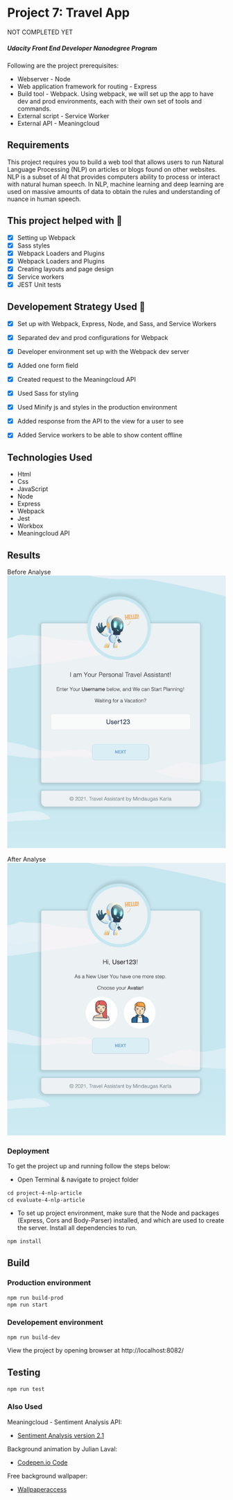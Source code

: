 # Project 7: Travel App

NOT COMPLETED YET

##### Udacity Front End Developer Nanodegree Program
Following are the project prerequisites:
- Webserver - Node
- Web application framework for routing - Express
- Build tool - Webpack. Using webpack, we will set up the app to have dev and prod environments, each with their own set of tools and commands.
- External script - Service Worker
- External API - Meaningcloud

## Requirements
This project requires you to build a web tool that allows users to run Natural Language Processing (NLP) on articles or blogs found on other websites. NLP is a subset of AI that provides computers ability to process or interact with natural human speech. In NLP, machine learning and deep learning are used on massive amounts of data to obtain the rules and understanding of nuance in human speech.


## This project helped with :speech_balloon:
- [x] Setting up Webpack
- [x] Sass styles
- [x] Webpack Loaders and Plugins
- [x] Webpack Loaders and Plugins
- [x] Creating layouts and page design
- [x] Service workers
- [x] JEST Unit tests

## Developement Strategy Used :speech_balloon:
- [x] Set up with Webpack, Express, Node, and Sass, and Service Workers
- [x] Separated dev and prod configurations for Webpack
- [x] Developer environment set up with the Webpack dev server
- [x] Added one form field
- [x] Created request to the Meaningcloud API
- [x] Used Sass for styling
- [x] Used Minify js and styles in the production environment
- [x] Added response from the API to the view for a user to see 
- [x] Added Service workers to be able to show content offline


## Technologies Used
- Html
- Css
- JavaScript
- Node
- Express
- Webpack
- Jest
- Workbox
- Meaningcloud API


## Results
Before Analyse
![](images/image1.png)

After Analyse
![](images/image2.png)


### Deployment
To get the project up and running follow the steps below:
- Open Terminal & navigate to project folder
```
cd project-4-nlp-article
cd evaluate-4-nlp-article
```
- To set up project environment, make sure that the Node and packages (Express, Cors and Body-Parser) installed, and which are used to create the server. Install all dependencies to run.
```
npm install
```

## Build
### Production environment
```
npm run build-prod
npm run start
```

### Developement environment
```
npm run build-dev
```

View the project by opening browser at http://localhost:8082/

## Testing

```
npm run test
```


### Also Used
Meaningcloud - Sentiment Analysis API: 
- [Sentiment Analysis version 2.1](https://learn.meaningcloud.com/developer/sentiment-analysis/2.1)


Background animation by Julian Laval:
- [Codepen.io Code](https://codepen.io/JulianLaval/pen/KpLXOO)


Free background wallpaper:
- [Wallpaperaccess](https://wallpaperaccess.com/minimalist-robot)


